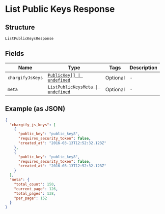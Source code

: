
# List Public Keys Response

## Structure

`ListPublicKeysResponse`

## Fields

| Name | Type | Tags | Description |
|  --- | --- | --- | --- |
| `chargifyJsKeys` | [`PublicKey[] \| undefined`](../../doc/models/public-key.md) | Optional | - |
| `meta` | [`ListPublicKeysMeta \| undefined`](../../doc/models/list-public-keys-meta.md) | Optional | - |

## Example (as JSON)

```json
{
  "chargify_js_keys": [
    {
      "public_key": "public_key8",
      "requires_security_token": false,
      "created_at": "2016-03-13T12:52:32.123Z"
    },
    {
      "public_key": "public_key8",
      "requires_security_token": false,
      "created_at": "2016-03-13T12:52:32.123Z"
    }
  ],
  "meta": {
    "total_count": 150,
    "current_page": 126,
    "total_pages": 138,
    "per_page": 152
  }
}
```

